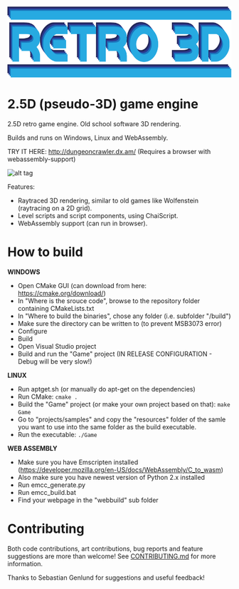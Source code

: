 <p align="center"><img src="resources/logo/logotype.png" alt="Retro3D" height="160px"></p>

# 2.5D (pseudo-3D) game engine

2.5D retro game engine. Old school software 3D rendering.

Builds and runs on Windows, Linux and WebAssembly.

TRY IT HERE: http://dungeoncrawler.dx.am/ (Requires a browser with webassembly-support)

![alt tag](https://github.com/mlavik1/Retro3D/blob/master/Media/Screenshots/Retro3D-2.jpg)

Features:
- Raytraced 3D rendering, similar to old games like Wolfenstein (raytracing on a 2D grid).
- Level scripts and script components, using ChaiScript.
- WebAssembly support (can run in browser).

# How to build

__WINDOWS__
- Open CMake GUI (can download from here: https://cmake.org/download/)
- In "Where is the srouce code", browse to the repository folder containing CMakeLists.txt
- In "Where to build the binaries", chose any folder (i.e. subfolder "/build")
- Make sure the directory can be written to (to prevent MSB3073 error)
- Configure
- Build
- Open Visual Studio project
- Build and run the "Game" project (IN RELEASE CONFIGURATION - Debug will be very slow!)

__LINUX__
- Run aptget.sh (or manually do apt-get on the dependencies)
- Run CMake: `cmake .`
- Build the "Game" project (or make your own project based on that): `make Game`
- Go to "projects/samples" and copy the "resources" folder of the samle you want to use into the same folder as the build executable.
- Run the executable: `./Game`

__WEB ASSEMBLY__
- Make sure you have Emscripten installed (https://developer.mozilla.org/en-US/docs/WebAssembly/C_to_wasm)
- Also make sure you have newest version of Python 2.x installed
- Run emcc_generate.py
- Run emcc_build.bat
- Find your webpage in the "webbuild" sub folder

# Contributing

Both code contributions, art contributions, bug reports and feature suggestions are more than welcome!
See [CONTRIBUTING.md](CONTRIBUTING.md) for more information.

Thanks to Sebastian Genlund for suggestions and useful feedback!
